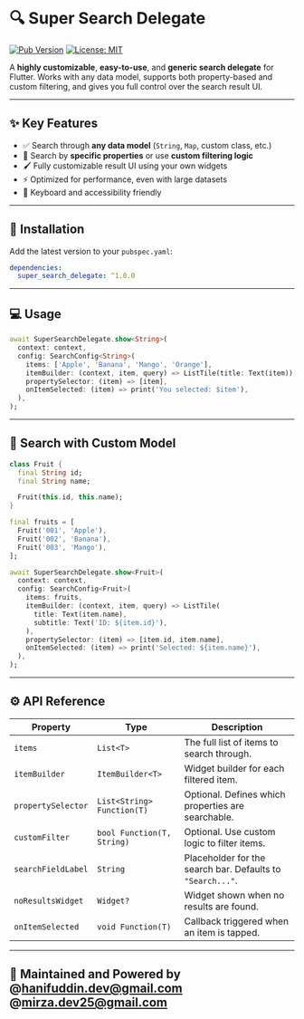 # 🔍 Super Search Delegate

[![Pub Version](https://img.shields.io/pub/v/super_search_delegate)](https://pub.dev/packages/super_search_delegate)
[![License: MIT](https://img.shields.io/badge/license-MIT-purple.svg)](https://opensource.org/licenses/MIT)

A **highly customizable**, **easy-to-use**, and **generic search delegate** for Flutter. Works with any data model, supports both property-based and custom filtering, and gives you full control over the search result UI.

---

## ✨ Key Features

- ✅ Search through **any data model** (`String`, `Map`, custom class, etc.)
- 🎯 Search by **specific properties** or use **custom filtering logic**
- 🖌️ Fully customizable result UI using your own widgets
- ⚡ Optimized for performance, even with large datasets
- 📱 Keyboard and accessibility friendly

---

## 🔧 Installation

Add the latest version to your `pubspec.yaml`:

```yaml
dependencies:
  super_search_delegate: ^1.0.0
```

---

## 💻 Usage

```dart
await SuperSearchDelegate.show<String>(
  context: context,
  config: SearchConfig<String>(
    items: ['Apple', 'Banana', 'Mango', 'Orange'],
    itemBuilder: (context, item, query) => ListTile(title: Text(item)),
    propertySelector: (item) => [item],
    onItemSelected: (item) => print('You selected: $item'),
  ),
);
```

---

## 🧩 Search with Custom Model

```dart
class Fruit {
  final String id;
  final String name;

  Fruit(this.id, this.name);
}

final fruits = [
  Fruit('001', 'Apple'),
  Fruit('002', 'Banana'),
  Fruit('003', 'Mango'),
];

await SuperSearchDelegate.show<Fruit>(
  context: context,
  config: SearchConfig<Fruit>(
    items: fruits,
    itemBuilder: (context, item, query) => ListTile(
      title: Text(item.name),
      subtitle: Text('ID: ${item.id}'),
    ),
    propertySelector: (item) => [item.id, item.name],
    onItemSelected: (item) => print('Selected: ${item.name}'),
  ),
);
``` 
----

## ⚙️ API Reference

| Property           | Type                       | Description                                                |
| ------------------ | -------------------------- | ---------------------------------------------------------- |
| `items`            | `List<T>`                  | The full list of items to search through.                  |
| `itemBuilder`      | `ItemBuilder<T>`           | Widget builder for each filtered item.                     |
| `propertySelector` | `List<String> Function(T)` | Optional. Defines which properties are searchable.         |
| `customFilter`     | `bool Function(T, String)` | Optional. Use custom logic to filter items.                |
| `searchFieldLabel` | `String`                   | Placeholder for the search bar. Defaults to `"Search..."`. |
| `noResultsWidget`  | `Widget?`                  | Widget shown when no results are found.                    |
| `onItemSelected`   | `void Function(T)`         | Callback triggered when an item is tapped.                 |

---

## 🙌 Maintained and Powered by  @hanifuddin.dev@gmail.com  @mirza.dev25@gmail.com